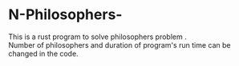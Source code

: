 # N-Philosophers-
This is a rust program to solve philosophers problem .  
Number of philosophers and duration of program's run time can be changed in the code. 
